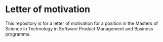 # Letter of motivation

This repository is for a letter of motivation for a position in the Masters of Science in Technology in Software Product Management and Business programme. 
